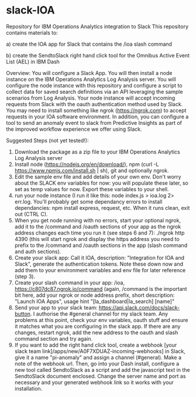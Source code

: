 # slack-IOA
Repository for IBM Operations Analytics integration to Slack
This repository contains materials to:

a)  create the IOA app for Slack that contains the /ioa slash command

b)  create the SendtoSlack right hand click tool for the Omnibus Active Event List (AEL) in IBM Dash

Overview:
You will configure a Slack App.  You will then install a node instance on the IBM Operations Analytics Log Analysis server.  You will configure the node instance with this repository and configure a script to collect data for saved search definitions via an API leveraging the sample scenarios from Log Analysis.  Your node instance will accept incoming requests from Slack with the oauth authentication method used by Slack.  You may need to install something like ngrok (https://ngrok.com) to accept requests in your IOA software environment.  In addition, you can configure a tool to send an anomaly event to slack from Predictive Insights as part of the improved workflow experience we offer using Slack.

Suggested Steps (not yet tested!):
1.  Download the package as a zip file to your IBM Operations Analytics Log Analysis server
2.  Install node (https://nodejs.org/en/download/), npm (curl -L https://www.npmjs.com/install.sh | sh), git and optionally ngrok.
3.  Edit the sample env file and add details of your own env.  Don't worry about the SLACK env variables for now:  you will populate these later, so set as temp values for now.  Export these variables to your shell.
4.  run your node instance (I run it like this:  node index.js > ioa.log 2> err.log.  You'll probably get some dependancy errors to install dependancies:  npm install express, request, etc.  When it runs clean, exit out (CTRL C).
5.  When you get node running with no errors, start your optional ngrok, add it to the /command and /oauth sections of your app as the ngrok address changes each time you run it (see steps 6 and 7):  ./ngrok http 4390 (this will start ngrok and display the https address you need to prefix to the /command and /oauth sections in the app (slash command and auth sections).
6.  Create your slack app:  Call it IOA, description: "Integration for IOA and Slack", generate the authentication tokens.  Note these down now and add them to your environment variables and env file for later reference (step 3).  
7.  Create your slash command in your app:  /ioa, https://c807dc87.ngrok.io/command (again, /command is the important bit here, add your ngrok or node address prefix, short description:  "Launch IOA Apps", usage hint "[la_dashboard|la_search] [name]"
8.  Send your app to your slack team:  https://api.slack.com/docs/slack-button.  I authorise the #general channel for my slack team.  Any problems at this point, check your env variables, oauth stuff and ensure it matches what you are configuring in the slack app.  If there are any changes, restart ngrok, add the new address to the oauth and slash command section and try again.
9.  If you want to add the right hand click tool, create a webhook [your slack team link]/apps/new/A0F7XDUAZ-incoming-webhooks] in Slack, give it a name "pi-anomaly" and assign a channel (#general).  Make a note of the webhook url.  Then, go into your Dash install, configure a new tool called SendtoSlack as a script and add the javascript text in the SendtoSlack document enclosed.  Change the server name and port as necessary and your generated webhook link so it works with your installation.
